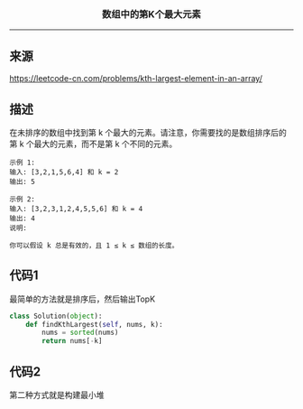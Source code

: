 ### <center>数组中的第K个最大元素
***
## 来源

https://leetcode-cn.com/problems/kth-largest-element-in-an-array/

## 描述

在未排序的数组中找到第 k 个最大的元素。请注意，你需要找的是数组排序后的第 k 个最大的元素，而不是第 k 个不同的元素。

```
示例 1:
输入: [3,2,1,5,6,4] 和 k = 2
输出: 5

示例 2:
输入: [3,2,3,1,2,4,5,5,6] 和 k = 4
输出: 4
说明:

你可以假设 k 总是有效的，且 1 ≤ k ≤ 数组的长度。
```

## 代码1

最简单的方法就是排序后，然后输出TopK

```python
class Solution(object):
    def findKthLargest(self, nums, k):
        nums = sorted(nums)
        return nums[-k]
```

## 代码2

第二种方式就是构建最小堆

